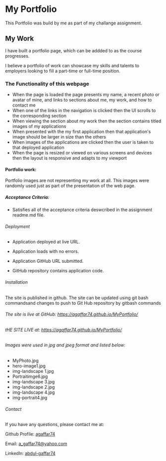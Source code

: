 # My Portfolio
This Portfolio was build by me as part of my challange assignment.

## My Work

I have built a portfolio page, which can be addded to as the course progresses. 

I believe a portfolio of work can showcase my skills and talents to employers looking to fill a part-time or full-time position. 
 
### The Functionality of this webpage

* When the page is loaded the page presents my name, a recent photo or avatar of mine, and links to sections about me, my work, and how to contact me
* When one of the links in the navigation is clicked then the UI scrolls to the corresponding section
* When viewing the section about my work then the section contains titled images of my applications
* When presented with the my first application then that application's image should be larger in size than the others
* When images of the applications are clicked then the user is taken to that deployed application
* When the page is resized or viewed on various screens and devices then the layout is responsive and adapts to my viewport


#### Portfolio work:
Portfolio images are not representing my work at all. This images were randomly used just as part of the presentation of the web page.

##### Acceptance Criteria:

* Satisfies all of the acceptance criteria deswcribed in the assignment readme.md file.

###### Deployment

* Application deployed at live URL.

* Application loads with no errors.

* Application GitHub URL submitted.

* GitHub repository contains application code.

###### Installation
The site is published in github. The site can be updated using git bash commandsand changes to push to Git Hub repository by gitbash commands

  
###### The site is live at GitHub:  https://agaffar74.github.io/MyPortfolio/
###### tHE SITE LIVE at: https://agaffar74.github.io/MyPortfolio/

###### Images were used in jpg and jpeg format and listed below: 
- MyPhoto.jpg
- hero-image1.jpg
- img-landscape 1.jpg
- Portraitimge6.jpg
- img-landscape 3.jpg
- img-landscape 2.jpg
- img-landscape 4.jpg
- img-portrait4.jpg
  
###### Contact

If you have any questions, please contact me at: 
 
  Github Profile: [agaffar74 ](https://github.com/agaffar74)  

  Email:  a_gaffar74@yahoo.com

  LinkedIn: [ abdul-gaffar74](https://www.linkedin.com/in/abdul-gaffar74/)
